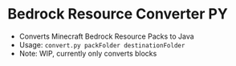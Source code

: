 # Bedrock Resource Converter PY
* Converts Minecraft Bedrock Resource Packs to Java
* Usage: `convert.py packFolder destinationFolder`
* Note: WIP, currently only converts blocks